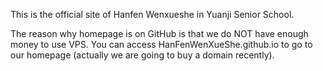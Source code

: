 This is the official site of Hanfen Wenxueshe in Yuanji Senior School.

The reason why homepage is on GitHub is that we do NOT have enough money to use VPS. You can access HanFenWenXueShe.github.io to go to our homepage (actually we are going to buy a domain recently).
